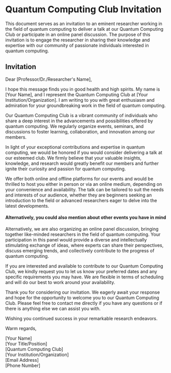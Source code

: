 



# Quantum Computing Club Invitation

This document serves as an invitation to an eminent researcher working in the field of quantum computing to deliver a talk at our Quantum Computing Club or participate in an online panel discussion. The purpose of this invitation is to engage the researcher in sharing their knowledge and expertise with our community of passionate individuals interested in quantum computing.

## Invitation

Dear [Professor/Dr./Researcher's Name],

I hope this message finds you in good health and high spirits. My name is [Your Name], and I represent the Quantum Computing Club at [Your Institution/Organization]. I am writing to you with great enthusiasm and admiration for your groundbreaking work in the field of quantum computing.

Our Quantum Computing Club is a vibrant community of individuals who share a deep interest in the advancements and possibilities offered by quantum computing. We regularly organize events, seminars, and discussions to foster learning, collaboration, and innovation among our members.

In light of your exceptional contributions and expertise in quantum computing, we would be honored if you would consider delivering a talk at our esteemed club. We firmly believe that your valuable insights, knowledge, and research would greatly benefit our members and further ignite their curiosity and passion for quantum computing.

We offer both online and offline platforms for our events and would be thrilled to host you either in person or via an online medium, depending on your convenience and availability. The talk can be tailored to suit the needs and interests of our audience, whether they are beginners seeking an introduction to the field or advanced researchers eager to delve into the latest developments.
#### Alternatively, you could also mention about other events you have in mind
Alternatively, we are also organizing an online panel discussion, bringing together like-minded researchers in the field of quantum computing. Your participation in this panel would provide a diverse and intellectually stimulating exchange of ideas, where experts can share their perspectives, discuss emerging trends, and collectively contribute to the progress of quantum computing.

If you are interested and available to contribute to our Quantum Computing Club, we kindly request you to let us know your preferred dates and any specific requirements you may have. We are flexible in terms of scheduling and will do our best to work around your availability.

Thank you for considering our invitation. We eagerly await your response and hope for the opportunity to welcome you to our Quantum Computing Club. Please feel free to contact me directly if you have any questions or if there is anything else we can assist you with.

Wishing you continued success in your remarkable research endeavors.

Warm regards,

[Your Name]  
[Your Title/Position]  
[Quantum Computing Club]  
[Your Institution/Organization]  
[Email Address]  
[Phone Number]
